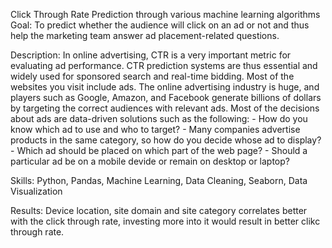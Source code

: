 Click Through Rate Prediction through various machine learning algorithms
Goal: To predict whether the audience will click on an ad or not and thus help the marketing team answer ad placement-related questions.

Description: In online advertising, CTR is a very important metric for evaluating ad performance. CTR prediction systems are thus essential and widely used for sponsored search and real-time bidding. Most of the websites you visit include ads. The online advertising industry is huge, and players such as Google, Amazon, and Facebook generate billions of dollars by targeting the correct audiences with relevant ads. Most of the decisions about ads are data-driven solutions such as the following: - How do you know which ad to use and who to target? - Many companies advertise products in the same category, so how do you decide whose ad to display? - Which ad should be placed on which part of the web page? - Should a particular ad be on a mobile devide or remain on desktop or laptop?

Skills: Python, Pandas, Machine Learning, Data Cleaning, Seaborn, Data Visualization

Results: Device location, site domain and site category correlates better with the click through rate, investing more into it would result in better clikc through rate.
